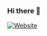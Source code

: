 ### Hi there 👋

[![Website](https://img.shields.io/website?label=codeSTACKr.com&style=for-the-badge&url=https%3A%2F%2F0cool)](https://github.com/0cool-design/cv)

<!--
**0cool-design/0cool-design** is a ✨ _special_ ✨ repository because its `README.md` (this file) appears on your GitHub profile.

Here are some ideas to get you started:

- 🔭 I’m currently working on ...
- 🌱 I’m currently learning ...
- 👯 I’m looking to collaborate on ...
- 🤔 I’m looking for help with ...
- 💬 Ask me about ...
- 📫 How to reach me: ...
- 😄 Pronouns: ...
- ⚡ Fun fact: ...
-->
